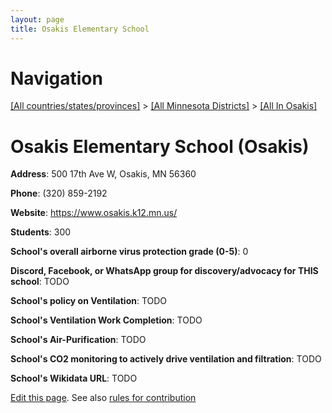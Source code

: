 ```yaml
---
layout: page
title: Osakis Elementary School
---
```

# Navigation

[[All countries/states/provinces]](../../..) > [[All Minnesota Districts]](../..) > [[All In Osakis]](..)

# Osakis Elementary School (Osakis)

**Address**: 500 17th Ave W, Osakis, MN 56360

**Phone**: (320) 859-2192

**Website**: <https://www.osakis.k12.mn.us/>

**Students**: 300

**School's overall airborne virus protection grade (0-5)**: 0

**Discord, Facebook, or WhatsApp group for discovery/advocacy for THIS school**: TODO

**School's policy on Ventilation**: TODO

**School's Ventilation Work Completion**: TODO

**School's Air-Purification**: TODO

**School's CO2 monitoring to actively drive ventilation and filtration**: TODO

**School's Wikidata URL**: TODO


[Edit this page](https://github.com/ventilate-schools/MN/edit/main/./Osakis/Osakis_Elementary_School.md). See also [rules for contribution](../../../contribution-rules/)